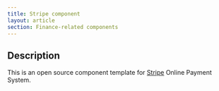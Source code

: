 ```yaml
---
title: Stripe component
layout: article
section: Finance-related components
---
```


## Description

This is an open source component template for [Stripe](https://stripe.com/)
Online Payment System.
